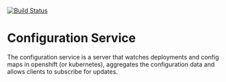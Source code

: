 [![Build Status](https://travis-ci.org/EnMasseProject/configuration-service.svg?branch=master)](https://travis-ci.org/EnMasseProject/configuration-service)

# Configuration Service

The configuration service is a server that watches deployments and config maps in openshift (or kubernetes), aggregates the configuration data and allows clients to subscribe for updates.
